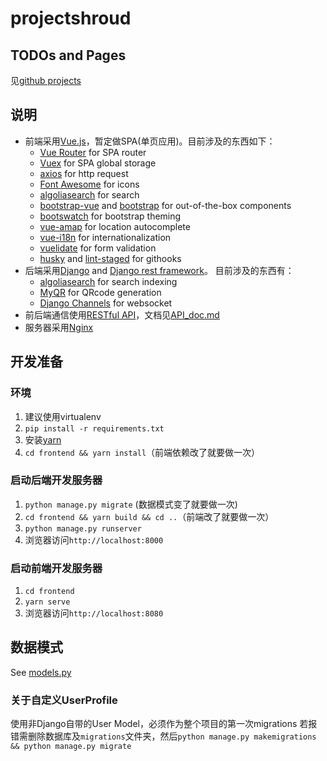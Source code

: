 # projectshroud

## TODOs and Pages
见[github projects](https://github.com/JahooYoung/projectshroud/projects/1)

## 说明

- 前端采用[Vue.js](https://cn.vuejs.org)，暂定做SPA(单页应用)。目前涉及的东西如下：
  - [Vue Router](https://router.vuejs.org/zh/) for SPA router
  - [Vuex](https://vuex.vuejs.org/zh/) for SPA global storage
  - [axios](https://github.com/axios/axios) for http request
  - [Font Awesome](http://fontawesome.dashgame.com) for icons
  - [algoliasearch](https://www.algolia.com) for search
  - [bootstrap-vue](https://bootstrap-vue.js.org) and [bootstrap](https://getbootstrap.com) for out-of-the-box components
  - [bootswatch](https://bootswatch.com) for bootstrap theming
  - [vue-amap](https://github.com/ElemeFE/vue-amap/) for location autocomplete
  - [vue-i18n](https://kazupon.github.io/vue-i18n/zh/) for internationalization
  - [vuelidate](https://vuelidate.netlify.com) for form validation
  - [husky](https://github.com/typicode/husky) and [lint-staged](https://github.com/okonet/lint-staged) for githooks
- 后端采用[Django](https://djangoproject.com) and [Django rest framework](https://www.django-rest-framework.org)。 目前涉及的东西有：
  - [algoliasearch](https://www.algolia.com) for search indexing
  - [MyQR](https://github.com/sylnsfar/qrcode) for QRcode generation
  - [Django Channels](https://channels.readthedocs.io/en/latest/index.html) for websocket
- 前后端通信使用[RESTful API](https://www.runoob.com/w3cnote/restful-architecture.html)，文档见[API_doc.md](./backend/API_doc.md)
- 服务器采用[Nginx](http://nginx.org/en/)

## 开发准备

### 环境

1. 建议使用virtualenv
2. `pip install -r requirements.txt`
3. 安装[yarn](https://yarnpkg.com/zh-Hant/)
4. `cd frontend && yarn install`（前端依赖改了就要做一次）

### 启动后端开发服务器

1. `python manage.py migrate` (数据模式变了就要做一次)
2. `cd frontend && yarn build && cd ..`（前端改了就要做一次）
3. `python manage.py runserver`
4. 浏览器访问`http://localhost:8000`

### 启动前端开发服务器

1. `cd frontend`
2. `yarn serve`
3. 浏览器访问`http://localhost:8080`

## 数据模式
See [models.py](./backend/models.py)

### 关于自定义UserProfile
使用非Django自带的User Model，必须作为整个项目的第一次migrations
若报错需删除数据库及`migrations`文件夹，然后`python manage.py makemigrations && python manage.py migrate`